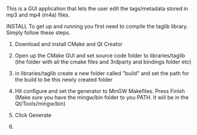 This is a GUI application that lets the user 
edit the tags/metadata stored in mp3 and mp4 (m4a)
files.

INSTALL
To get up and running you first need to compile the taglib
library. Simply follow these steps.

1.	Download and install CMake and Qt Creator

2.	Open up the CMake GUI and set source code folder to libraries/taglib
	(the folder with all the cmake files and 3rdparty and bindings folder etc)
	
3.	in libraries/taglib create a new folder called "build" and set the path
	for the build to be this newly created folder

4.	Hit configure and set the generator to MinGW Makefiles. Press Finish
	(Make sure you have the mingw/bin folder to you PATH. It will be in the 
	Qt/Tools/mingw/bin)
	
5.	Click Generate

6.	
